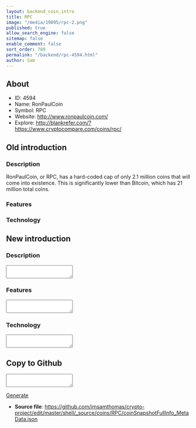 ```yaml
---
layout: backend_coin_intro
title: RPC
image: "/media/19895/rpc-2.png"
published: true
allow_search_engine: false
sitemap: false
enable_comment: false
sort_order: 789
permalink: "/backend/rpc-4594.html"
author: Sam
---
```


## About

- ID: 4594
- Name: RonPaulCoin
- Symbol: RPC
- Website: http://www.ronpaulcoin.com/
- Explore: http://blankrefer.com/?https://www.cryptocompare.com/coins/rpc/


## Old introduction

### Description

<p>RonPaulCoin, or RPC, has a hard-coded cap of only 2.1 million coins that will come into existence. This is significantly lower than Bitcoin, which has 21 million total coins.</p>

### Features


### Technology




## New introduction


### Description
<textarea id="meta_description" name="description"></textarea>

### Features
<textarea id="meta_features" name="features"></textarea>

### Technology
<textarea id="meta_technology" name="technology"></textarea>


## Copy to Github

<textarea id="coinsnapshotfullinfo_metadata"></textarea>

<a href="#gen" onclick="generateMetaDatJson()">Generate</a>

- **Source file**: <a href="https://github.com/imsamthomas/crypto-project/edit/master/shell/_source/coins/RPC/coinSnapshotFullInfo_MetaData.json">https://github.com/imsamthomas/crypto-project/edit/master/shell/_source/coins/RPC/coinSnapshotFullInfo_MetaData.json</a>


